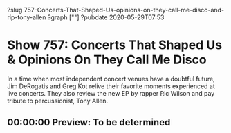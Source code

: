 ?slug 757-Concerts-That-Shaped-Us-opinions-on-they-call-me-disco-and-rip-tony-allen
?graph [""]
?pubdate 2020-05-29T07:53

# Show 757: Concerts That Shaped Us & Opinions On They Call Me Disco

In a time when most independent concert venues have a doubtful future, Jim DeRogatis and Greg Kot relive their favorite moments experienced at live concerts. They also review the new EP by rapper Ric Wilson and pay tribute to percussionist, Tony Allen.

## 00:00:00 Preview: To be determined